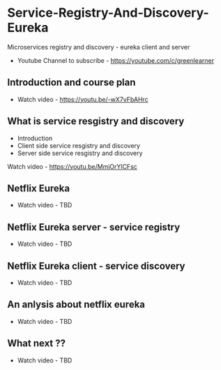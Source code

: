 # Service-Registry-And-Discovery-Eureka
 Microservices registry and discovery - eureka client and server
 
 * Youtube Channel to subscribe - https://youtube.com/c/greenlearner
 
 ## Introduction and course plan 
 
 * Watch video - https://youtu.be/-wX7vFbAHrc
 
  ## What is service resgistry and discovery 
 
 * Introduction
 * Client side service resgistry and discovery 
 * Server side service resgistry and discovery 
 
 Watch video - https://youtu.be/MmiOrYlCFsc
 
  ## Netflix Eureka
 
 * Watch video - TBD
 
  ## Netflix Eureka server - service registry 
 
 * Watch video - TBD
 
  ## Netflix Eureka client - service discovery
 
 * Watch video - TBD
 
  ## An anlysis about netflix eureka
 
 * Watch video - TBD
 
  ## What next ??
 
 * Watch video - TBD
